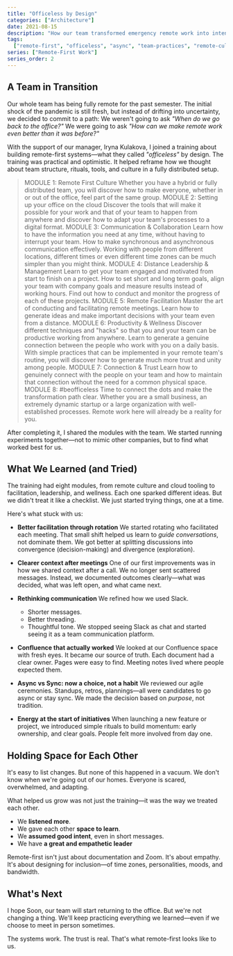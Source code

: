 ```yaml
---
title: "Officeless by Design"
categories: ["Architecture"]
date: 2021-08-15
description: "How our team transformed emergency remote work into intentional officeless culture, supported by structured training and collective experimentation."
tags:
  ["remote-first", "officeless", "async", "team-practices", "remote-culture"]
series: ["Remote-First Work"]
series_order: 2
---
```


## A Team in Transition

Our whole team has being fully remote for the past semester. The initial shock of the pandemic is still fresh, but instead of drifting into uncertainty, we decided to commit to a path:
We weren't going to ask _"When do we go back to the office?"_
We were going to ask _"How can we make remote work even better than it was before?"_

With the support of our manager, Iryna Kulakova, I joined a training about building remote-first systems—what they called _"officeless"_ by design. The training was practical and optimistic. It helped reframe how we thought about team structure, rituals, tools, and culture in a fully distributed setup.

> MODULE 1: Remote First Culture
> Whether you have a hybrid or fully distributed team, you will discover how to make everyone, whether in or out of the office, feel part of the same group.
> MODULE 2: Setting up your office on the cloud
> Discover the tools that will make it possible for your work and that of your team to happen from anywhere and discover how to adapt your team's processes to a digital format.
> MODULE 3: Communication & Collaboration
> Learn how to have the information you need at any time, without having to interrupt your team. How to make synchronous and asynchronous communication effectively. Working with people from different locations, different times or even different time zones can be much simpler than you might think.
> MODULE 4: Distance Leadership & Management
> Learn to get your team engaged and motivated from start to finish on a project. How to set short and long term goals, align your team with company goals and measure results instead of working hours. Find out how to conduct and monitor the progress of each of these projects.
> MODULE 5: Remote Facilitation
> Master the art of conducting and facilitating remote meetings. Learn how to generate ideas and make important decisions with your team even from a distance.
> MODULE 6: Productivity & Wellness
> Discover different techniques and "hacks" so that you and your team can be productive working from anywhere. Learn to generate a genuine connection between the people who work with you on a daily basis. With simple practices that can be implemented in your remote team's routine, you will discover how to generate much more trust and unity among people.
> MODULE 7: Connection & Trust
> Learn how to genuinely connect with the people on your team and how to maintain that connection without the need for a common physical space.
> MODULE 8: #beofficeless
> Time to connect the dots and make the transformation path clear. Whether you are a small business, an extremely dynamic startup or a large organization with well-established processes. Remote work here will already be a reality for you.

After completing it, I shared the modules with the team. We started running experiments together—not to mimic other companies, but to find what worked best for us.

## What We Learned (and Tried)

The training had eight modules, from remote culture and cloud tooling to facilitation, leadership, and wellness. Each one sparked different ideas. But we didn't treat it like a checklist. We just started trying things, one at a time.

Here's what stuck with us:

- **Better facilitation through rotation**
  We started rotating who facilitated each meeting. That small shift helped us learn to _guide conversations_, not dominate them. We got better at splitting discussions into convergence (decision-making) and divergence (exploration).

- **Clearer context after meetings**
  One of our first improvements was in how we shared context after a call. We no longer sent scattered messages. Instead, we documented outcomes clearly—what was decided, what was left open, and what came next.

- **Rethinking communication**
  We refined how we used Slack.

  - Shorter messages.
  - Better threading.
  - Thoughtful tone.
    We stopped seeing Slack as chat and started seeing it as a team communication platform.

- **Confluence that actually worked**
  We looked at our Confluence space with fresh eyes. It became our source of truth.
  Each document had a clear owner.
  Pages were easy to find.
  Meeting notes lived where people expected them.

- **Async vs Sync: now a choice, not a habit**
  We reviewed our agile ceremonies. Standups, retros, plannings—all were candidates to go async or stay sync. We made the decision based on _purpose_, not tradition.

- **Energy at the start of initiatives**
  When launching a new feature or project, we introduced simple rituals to build momentum: early ownership, and clear goals. People felt more involved from day one.

## Holding Space for Each Other

It's easy to list changes. But none of this happened in a vacuum. We don't know when we're going out of our homes. Everyone is scared, overwhelmed, and adapting.

What helped us grow was not just the training—it was the way we treated each other.

- We **listened more**.
- We gave each other **space to learn**.
- We **assumed good intent**, even in short messages.
- We have **a great and empathetic leader**

Remote-first isn't just about documentation and Zoom. It's about empathy. It's about designing for inclusion—of time zones, personalities, moods, and bandwidth.

## What's Next

I hope Soon, our team will start returning to the office.
But we're not changing a thing. We'll keep practicing everything we learned—even if we choose to meet in person sometimes.

The systems work. The trust is real.
That's what remote-first looks like to us.
